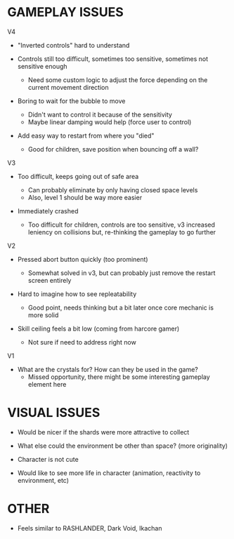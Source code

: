 # GAMEPLAY ISSUES

V4

- "Inverted controls" hard to understand

- Controls still too difficult, sometimes too sensitive, sometimes not sensitive enough
    - Need some custom logic to adjust the force depending on the current movement direction

- Boring to wait for the bubble to move
    - Didn't want to control it because of the sensitivity
    - Maybe linear damping would help (force user to control)

- Add easy way to restart from where you "died"
    - Good for children, save position when bouncing off a wall?

V3

- Too difficult, keeps going out of safe area
    - Can probably eliminate by only having closed space levels
    - Also, level 1 should be way more easier

- Immediately crashed
    - Too difficult for children, controls are too sensitive, v3 increased leniency on collisions but, re-thinking the gameplay to go further

V2

- Pressed abort button quickly (too prominent)
    - Somewhat solved in v3, but can probably just remove the restart screen entirely

- Hard to imagine how to see repleatability
    - Good point, needs thinking but a bit later once core mechanic is more solid

- Skill ceiling feels a bit low (coming from harcore gamer)
    - Not sure if need to address right now

V1

- What are the crystals for? How can they be used in the game?
    - Missed opportunity, there might be some interesting gameplay element here

# VISUAL ISSUES

- Would be nicer if the shards were more attractive to collect

- What else could the environment be other than space? (more originality)

- Character is not cute

- Would like to see more life in character (animation, reactivity to environment, etc)

# OTHER

- Feels similar to RASHLANDER, Dark Void, Ikachan
